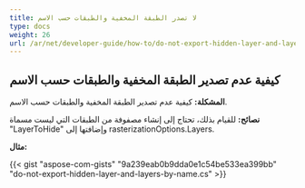 ```yaml
---
title: لا تصدر الطبقة المخفية والطبقات حسب الاسم
type: docs
weight: 26
url: /ar/net/developer-guide/how-to/do-not-export-hidden-layer-and-layers-by-name/
---
```


## **كيفية عدم تصدير الطبقة المخفية والطبقات حسب الاسم**

**المشكلة:** كيفية عدم تصدير الطبقة المخفية والطبقات حسب الاسم.

**نصائح:** للقيام بذلك، تحتاج إلى إنشاء مصفوفة من الطبقات التي ليست مسماة "LayerToHide" وإضافتها إلى rasterizationOptions.Layers.

**مثال:**

{{< gist "aspose-com-gists" "9a239eab0b9dda0e1c54be533ea399bb" "do-not-export-hidden-layer-and-layers-by-name.cs" >}}
